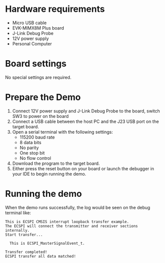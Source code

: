Hardware requirements
=====================
- Micro USB cable
- EVK-MIMX8M Plus board
- J-Link Debug Probe
- 12V power supply
- Personal Computer

Board settings
============
No special settings are required.

Prepare the Demo
===============
1.  Connect 12V power supply and J-Link Debug Probe to the board, switch SW3 to power on the board
2.  Connect a USB cable between the host PC and the J23 USB port on the target board.
3.  Open a serial terminal with the following settings:
    - 115200 baud rate
    - 8 data bits
    - No parity
    - One stop bit
    - No flow control
4.  Download the program to the target board.
5.  Either press the reset button on your board or launch the debugger in your IDE to begin running the demo.


Running the demo
===============
When the demo runs successfully, the log would be seen on the debug terminal like:

~~~~~~~~~~~~~~~~~~~~~~~~~~~~~~~~~~~~~~~~
This is ECSPI CMSIS interrupt loopback transfer example.
The ECSPI will connect the transmitter and receiver sections internally.
Start transfer...

  This is ECSPI_MasterSignalEvent_t.

Transfer completed!
ECSPI transfer all data matched! 
~~~~~~~~~~~~~~~~~~~~~~~~~~~~~~~~~~~~~~~~
